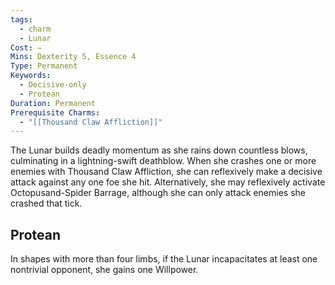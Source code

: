 ```yaml
---
tags:
  - charm
  - Lunar
Cost: —
Mins: Dexterity 5, Essence 4
Type: Permanent
Keywords:
  - Decisive-only
  - Protean
Duration: Permanent
Prerequisite Charms:
  - "[[Thousand Claw Affliction]]"
---
```

The Lunar builds deadly momentum as she rains down countless blows, culminating in a lightning-swift deathblow. When she crashes one or more enemies with Thousand Claw Affliction, she can reflexively make a decisive attack against any one foe she hit. Alternatively, she may reflexively activate Octopusand-Spider Barrage, although she can only attack enemies she crashed that tick. 
## Protean 

In shapes with more than four limbs, if the Lunar incapacitates at least one nontrivial opponent, she gains one Willpower.